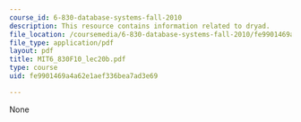 ```yaml
---
course_id: 6-830-database-systems-fall-2010
description: This resource contains information related to dryad.
file_location: /coursemedia/6-830-database-systems-fall-2010/fe9901469a4a62e1aef336bea7ad3e69_MIT6_830F10_lec20b.pdf
file_type: application/pdf
layout: pdf
title: MIT6_830F10_lec20b.pdf
type: course
uid: fe9901469a4a62e1aef336bea7ad3e69

---
```

None